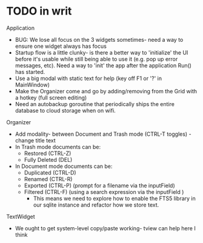 # TODO in writ

Application
* BUG: We lose all focus on the 3 widgets sometimes- need a way to ensure one widget always has focus
* Startup flow is a little clunky- is there a better way to 'initialize' the UI before it's usable while
  still being able to use it (e.g. pop up error messages, etc). Need a way to 'init' the app after the 
  application Run() has started.
* Use a big modal with static text for help (key off F1 or '?' in MainWindow)
* Make the Organizer come and go by adding/removing from the Grid with a hotkey (full screen editing)
* Need an autobackup goroutine that periodically ships the entire database to cloud storage when on wifi.


Organizer
* Add modality- between Document and Trash mode (CTRL-T toggles) - change title text
* In Trash mode documents can be:
  * Restored (CTRL-Z) <DONE>
  * Fully Deleted (DEL) <DONE>
* In Document mode documents can be:
  * Duplicated (CTRL-D) <DONE>
  * Renamed (CTRL-R) <DONE>
  * Exported (CTRL-P) (prompt for a filename via the inputField) <DONE>
  * Filtered (CTRL-F) (using a search expression via the inputField )
    * This means we need to explore how to enable the FTS5 library in our sqlite instance and 
    refactor how we store text.

TextWidget
* We ought to get system-level copy/paste working- tview can help here I think


